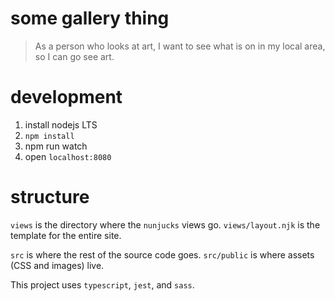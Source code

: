 # some gallery thing

> As a person who looks at art, I want to see what is on in my local area, so I
> can go see art.

# development

1. install nodejs LTS
2. `npm install`
3. npm run watch
4. open `localhost:8080`

# structure

`views` is the directory where the `nunjucks` views go. `views/layout.njk` is
the template for the entire site.

`src` is where the rest of the source code goes. `src/public` is where assets
(CSS and images) live.

This project uses `typescript`, `jest`, and `sass`.

